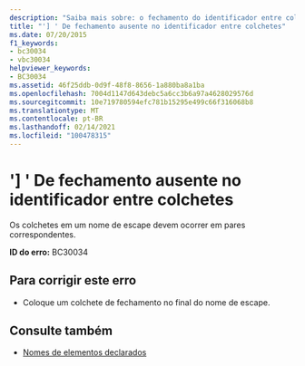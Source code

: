 ```yaml
---
description: "Saiba mais sobre: o fechamento do identificador entre colchetes está ausente ']"
title: "'] ' De fechamento ausente no identificador entre colchetes"
ms.date: 07/20/2015
f1_keywords:
- bc30034
- vbc30034
helpviewer_keywords:
- BC30034
ms.assetid: 46f25ddb-0d9f-48f8-8656-1a880ba8a1ba
ms.openlocfilehash: 7004d1147d643debc5a6cc3b6a97a4628029576d
ms.sourcegitcommit: 10e719780594efc781b15295e499c66f316068b8
ms.translationtype: MT
ms.contentlocale: pt-BR
ms.lasthandoff: 02/14/2021
ms.locfileid: "100478315"
---
```

# <a name="bracketed-identifier-is-missing-closing-"></a>'] ' De fechamento ausente no identificador entre colchetes

Os colchetes em um nome de escape devem ocorrer em pares correspondentes.  
  
 **ID do erro:** BC30034  
  
## <a name="to-correct-this-error"></a>Para corrigir este erro  
  
- Coloque um colchete de fechamento no final do nome de escape.  
  
## <a name="see-also"></a>Consulte também

- [Nomes de elementos declarados](../programming-guide/language-features/declared-elements/declared-element-names.md)

